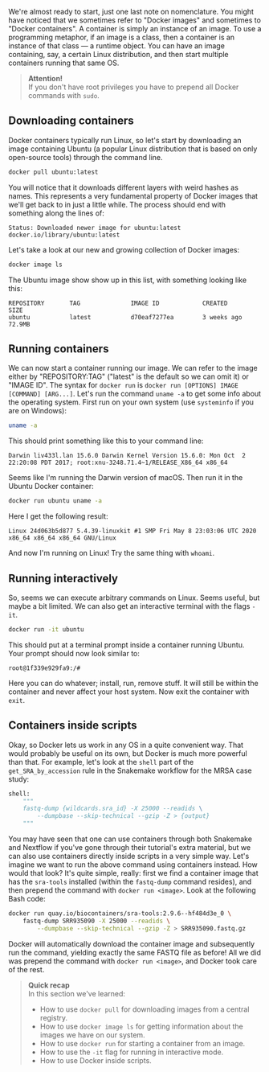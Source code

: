 We're almost ready to start, just one last note on nomenclature. You might have
noticed that we sometimes refer to "Docker images" and sometimes to "Docker
containers". A container is simply an instance of an image. To use
a programming metaphor, if an image is a class, then a container is an instance
of that class — a runtime object. You can have an image containing, say,
a certain Linux distribution, and then start multiple containers running that
same OS.

> **Attention!** <br>
> If you don't have root privileges you have to prepend all Docker commands
> with `sudo`.

## Downloading containers

Docker containers typically run Linux, so let's start by downloading an image
containing Ubuntu (a popular Linux distribution that is based on only
open-source tools) through the command line.

```bash
docker pull ubuntu:latest
```

You will notice that it downloads different layers with weird hashes as names.
This represents a very fundamental property of Docker images that we'll get
back to in just a little while. The process should end with something along the
lines of:

```no-highlight
Status: Downloaded newer image for ubuntu:latest
docker.io/library/ubuntu:latest
```

Let's take a look at our new and growing collection of Docker images:

```bash
docker image ls
```

The Ubuntu image show show up in this list, with something looking like this:

```
REPOSITORY       TAG              IMAGE ID            CREATED             SIZE
ubuntu           latest           d70eaf7277ea        3 weeks ago         72.9MB
```

## Running containers

We can now start a container running our image. We can refer to the image
either by "REPOSITORY:TAG" ("latest" is the default so we can omit it) or
"IMAGE ID". The syntax for `docker run` is `docker run [OPTIONS] IMAGE
[COMMAND] [ARG...]`. Let's run the command `uname -a` to get some info about
the operating system. First run on your own system (use `systeminfo` if you are
on Windows):

```bash
uname -a
```

This should print something like this to your command line:

```no-highlight
Darwin liv433l.lan 15.6.0 Darwin Kernel Version 15.6.0: Mon Oct  2 22:20:08 PDT 2017; root:xnu-3248.71.4~1/RELEASE_X86_64 x86_64
```

Seems like I'm running the Darwin version of macOS. Then run it in the Ubuntu
Docker container:

```bash
docker run ubuntu uname -a
```

Here I get the following result:

```no-highlight
Linux 24d063b5d877 5.4.39-linuxkit #1 SMP Fri May 8 23:03:06 UTC 2020 x86_64 x86_64 x86_64 GNU/Linux
```

And now I'm running on Linux! Try the same thing with `whoami`.

## Running interactively

So, seems we can execute arbitrary commands on Linux. Seems useful, but maybe
a bit limited. We can also get an interactive terminal with the flags `-it`.

```bash
docker run -it ubuntu
```

This should put at a terminal prompt inside a container running Ubuntu. Your
prompt should now look similar to:

```no-highlight
root@1f339e929fa9:/#
```

Here you can do whatever; install, run, remove stuff. It will still be within
the container and never affect your host system. Now exit the container with
`exit`.

## Containers inside scripts

Okay, so Docker lets us work in any OS in a quite convenient way. That would
probably be useful on its own, but Docker is much more powerful than that. For
example, let's look at the `shell` part of the `get_SRA_by_accession` rule in
the Snakemake workflow for the MRSA case study:

```python
shell:
    """
    fastq-dump {wildcards.sra_id} -X 25000 --readids \
        --dumpbase --skip-technical --gzip -Z > {output}
    """
```

You may have seen that one can use containers through both Snakemake and
Nextflow if you've gone through their tutorial's extra material, but we can
also use containers directly inside scripts in a very simple way. Let's imagine
we want to run the above command using containers instead. How would that look?
It's quite simple, really: first we find a container image that has the
`sra-tools` installed (within the `fastq-dump` command resides), and then
prepend the command with `docker run <image>`. Look at the following Bash code:

```bash
docker run quay.io/biocontainers/sra-tools:2.9.6--hf484d3e_0 \
    fastq-dump SRR935090 -X 25000 --readids \
        --dumpbase --skip-technical --gzip -Z > SRR935090.fastq.gz
```

Docker will automatically download the container image and subsequently run the
command, yielding exactly the same FASTQ file as before! All we did was prepend
the command with `docker run <image>`, and Docker took care of the rest.

> **Quick recap** <br>
> In this section we've learned:
>
> - How to use `docker pull` for downloading images from a central registry.
> - How to use `docker image ls` for getting information about the images we
>   have on our system.
> - How to use `docker run` for starting a container from an image.
> - How to use the `-it` flag for running in interactive mode.
> - How to use Docker inside scripts.
